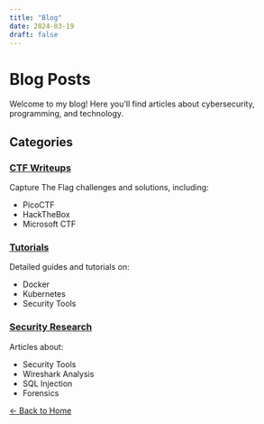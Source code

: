 ```yaml
---
title: "Blog"
date: 2024-03-19
draft: false
---
```


# Blog Posts

Welcome to my blog! Here you'll find articles about cybersecurity, programming, and technology.

## Categories

### [CTF Writeups](/posts/ctf)
Capture The Flag challenges and solutions, including:
- PicoCTF
- HackTheBox
- Microsoft CTF

### [Tutorials](/posts/tutorials)
Detailed guides and tutorials on:
- Docker
- Kubernetes
- Security Tools

### [Security Research](/posts/security)
Articles about:
- Security Tools
- Wireshark Analysis
- SQL Injection
- Forensics

[← Back to Home](/) 
